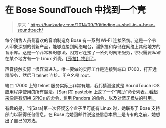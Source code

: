 # 在 Bose SoundTouch 中找到一个壳

> 原文：<https://hackaday.com/2014/09/30/finding-a-shell-in-a-bose-soundtouch/>

每个销售人员最喜欢的音响制造商 Bose 有一系列 Wi-Fi 连接系统。这是一个令人印象深刻的创新产品，能够连接到网络电台，潘多拉和存储在网络上其他地方的音乐库。这是一个非常棒的想法，因为它连接了一系列的网络服务，你只需要*知道*在某个地方有一个 Linux 外壳。[【莎拉】找到了](http://flarn2006.blogspot.com/2014/09/hacking-bose-soundtouch-and-its-linux.html)。

声音接触实际上很容易进入。唯一要做的实际工作是连接到端口 17000，打开远程服务，然后用 telnet 连接。用户名是 root。

端口 17000 上的 telnet 服务实际上非常有趣，我们猜测这就是 SoundTouch iOS 应用程序使用的所有魔法。[Sara]在 pastebin 上放了一个“帮助”命令列表[，看起来像是有切换 GPIOs 的命令，使用 Pandora 的命令，以及对蓝牙模块的引用。](http://pastebin.com/EXCQXmfY)

有趣的是，当[Sara]第一次怀疑这个盒子里可能有 Linux 时，她联系了 Bose 支持部门以获得任何信息。在 Bose 给她回邮件说这些信息本质上是专有的之前，她想出了自己的方法。